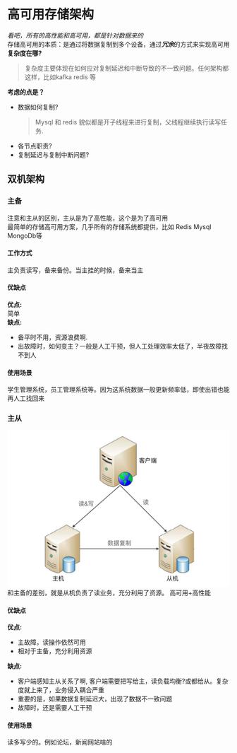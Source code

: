 # 高可用存储架构
*看吧，所有的高性能和高可用，都是针对数据来的*  
存储高可用的本质：是通过将数据复制到多个设备，通过***冗余***的方式来实现高可用  
**复杂度在哪?**
>复杂度主要体现在如何应对复制延迟和中断导致的不一致问题。任何架构都这样，比如kafka redis 等

**考虑的点是？**
- 数据如何复制?
    >Mysql 和 redis 貌似都是开子线程来进行复制，父线程继续执行读写任务.
- 各节点职责?
- 复制延迟与复制中断问题?

## 双机架构
### 主备
注意和主从的区别，主从是为了高性能，这个是为了高可用  
最简单的存储高可用方案，几乎所有的存储系统都提供，比如 Redis Mysql MongoDb等  
#### 工作方式  
主负责读写，备来备份。当主挂的时候，备来当主  
#### 优缺点
**优点:**  
简单  
**缺点:**  
- 备平时不用，资源浪费啊.
- 出故障时，如何变主？一般是人工干预，但人工处理效率太低了，半夜故障找不到人  

#### 使用场景
学生管理系统，员工管理系统等。因为这系统数据一般更新频率低，即使出错也能再人工找回来  

### 主从
![img_1.png](./assets/主从.png)  
和主备的差别，就是从机负责了读业务，充分利用了资源。 高可用+高性能  

#### 优缺点
**优点:**  
- 主故障，读操作依然可用
- 相对于主备，充分利用资源

**缺点:**  
- 客户端感知主从关系了啊, 客户端需要把写给主，读负载均衡?或都给从。复杂度就上来了，业务侵入耦合严重
- 重要的是，如果数据复制延迟大，出现了数据不一致问题
- 故障时，还是需要人工干预

#### 使用场景
读多写少的。例如论坛，新闻网站啥的









